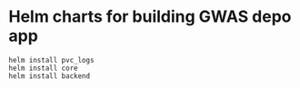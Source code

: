 # Helm charts for building GWAS depo app 

```
helm install pvc_logs
helm install core
helm install backend
```